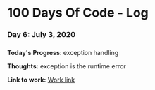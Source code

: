 # 100 Days Of Code - Log

### Day 6: July 3, 2020
##### 

**Today's Progress**: exception handling

**Thoughts:** exception is the runtime error

**Link to work:** [Work link](https://github.com/pppatil7/100-days-of-code/commit/cbb7dcbebc3d15faff329d85c19e9c82ac4f8d3c)

